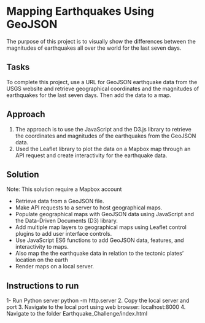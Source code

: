 # Mapping Earthquakes Using GeoJSON
The purpose of this project is to visually show the differences between the magnitudes of earthquakes all over the world for the last seven days.

## Tasks
To complete this project, use a URL for GeoJSON earthquake data from the USGS website and retrieve geographical coordinates and the magnitudes of earthquakes for the last seven days. Then add the data to a map.

## Approach
1.  The approach is to use the JavaScript and the D3.js library to retrieve the coordinates and magnitudes of the earthquakes from the GeoJSON data. 
2.  Used the Leaflet library to plot the data on a Mapbox map through an API request and create interactivity for the earthquake data.


## Solution
Note: This solution require a Mapbox account 
- Retrieve data from a GeoJSON file.
- Make API requests to a server to host geographical maps.
- Populate geographical maps with GeoJSON data using JavaScript and the Data-Driven Documents (D3) library.
- Add multiple map layers to geographical maps using Leaflet control plugins to add user interface controls.
- Use JavaScript ES6 functions to add GeoJSON data, features, and interactivity to maps.
- Also map the the earthquake data in relation to the tectonic plates’ location on the earth
- Render maps on a local server.


## Instructions to run

1- Run Python server python -m http.server
2. Copy the local server and port
3. Navigate to the local port using web browser: localhost:8000
4. Navigate to the folder Earthquake_Challenge/index.html

